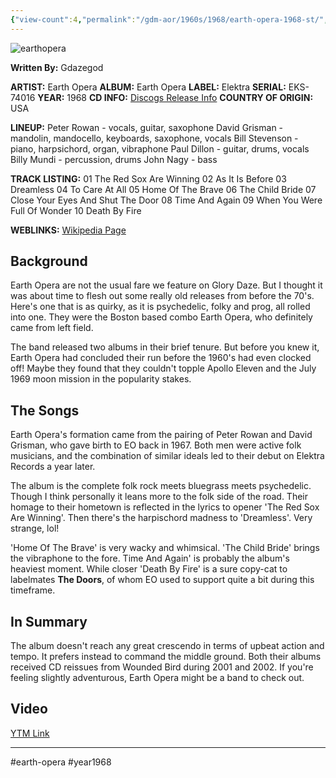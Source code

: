 ```yaml
---
{"view-count":4,"permalink":"/gdm-aor/1960s/1968/earth-opera-1968-st/","dg-publish":true,"dgPassFrontmatter":true,"noteIcon":"","created":"2025-07-17T12:43:47.160+12:00","updated":"2025-07-16T13:36:51.767+12:00"}
---
```



<img src="https://i.ibb.co/6Rx8LHjv/earthopera.jpg" alt="earthopera" border="0">

**Written By:** Gdazegod

**ARTIST:** Earth Opera
**ALBUM:** Earth Opera
**LABEL:** Elektra
**SERIAL:** EKS-74016
**YEAR:** 1968
**CD INFO:** [Discogs Release Info](https://www.discogs.com/master/491017-Earth-Opera-Earth-Opera)
**COUNTRY OF ORIGIN:** USA

**LINEUP:**
Peter Rowan - vocals, guitar, saxophone
David Grisman - mandolin, mandocello, keyboards, saxophone, vocals
Bill Stevenson - piano, harpsichord, organ, vibraphone
Paul Dillon - guitar, drums, vocals
Billy Mundi - percussion, drums
John Nagy - bass

**TRACK LISTING:**
01 The Red Sox Are Winning
02 As It Is Before
03 Dreamless
04 To Care At All
05 Home Of The Brave
06 The Child Bride
07 Close Your Eyes And Shut The Door
08 Time And Again
09 When You Were Full Of Wonder
10 Death By Fire

**WEBLINKS:**
[Wikipedia Page](https://en.wikipedia.org/wiki/Earth_Opera)

## Background
Earth Opera are not the usual fare we feature on Glory Daze. But I thought it was about time to flesh out some really old releases from before the 70's. Here's one that is as quirky, as it is psychedelic, folky and prog, all rolled into one. They were the Boston based combo Earth Opera, who definitely came from left field.

The band released two albums in their brief tenure. But before you knew it, Earth Opera had concluded their run before the 1960's had even clocked off! Maybe they found that they couldn't topple Apollo Eleven and the July 1969 moon mission in the popularity stakes.

## The Songs
Earth Opera's formation came from the pairing of Peter Rowan and David Grisman, who gave birth to EO back in 1967. Both men were active folk musicians, and the combination of similar ideals led to their debut on Elektra Records a year later.

The album is the complete folk rock meets bluegrass meets psychedelic. Though I think personally it leans more to the folk side of the road. Their homage to their hometown is reflected in the lyrics to opener 'The Red Sox Are Winning'. Then there's the harpischord madness to 'Dreamless'. Very strange, lol!

'Home Of The Brave' is very wacky and whimsical. 'The Child Bride' brings the vibraphone to the fore. Time And Again' is probably the album's heaviest moment. While closer 'Death By Fire' is a sure copy-cat to labelmates **The Doors**, of whom EO used to support quite a bit during this timeframe.

## In Summary
The album doesn't reach any great crescendo in terms of upbeat action and tempo. It prefers instead to command the middle ground. Both their albums received CD reissues from Wounded Bird during 2001 and 2002. If you're feeling slightly adventurous, Earth Opera might be a band to check out.

## Video
[YTM Link](https://music.youtube.com/browse/MPREb_DK7j09U1IuM)

---

#earth-opera #year1968